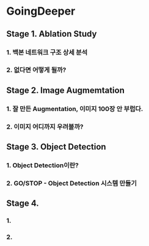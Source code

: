 # GoingDeeper

## Stage 1. Ablation Study
### 1. 백본 네트워크 구조 상세 분석
### 2. 없다면 어떻게 될까?

## Stage 2. Image Augmemtation
### 1. 잘 만든 Augmentation, 이미지 100장 안 부럽다.
### 2. 이미지 어디까지 우려볼까?

## Stage 3. Object Detection
### 1. Object Detection이란?
### 2. GO/STOP - Object Detection 시스템 만들기

## Stage 4. 
### 1. 
### 2. 
